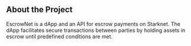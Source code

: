 ## About the Project

EscrowNet is a dApp and an API for escrow payments on Starknet. The dApp facilitates secure transactions between parties by holding assets in escrow until predefined conditions are met.
